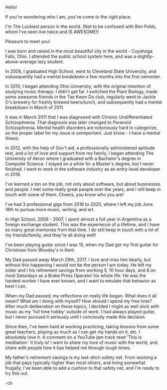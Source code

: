 Hello!

If you're wondering who I am, you've come to the right place.

I'm The Luckiest person in the world. (Not to be confused with Ben Folds, whom I've seen live twice and IS AWESOME!)

Pleasure to meet you!

I was born and raised in the most beautiful city in the world - Cuyahoga Falls, Ohio.
I attended the public school system here, and was a slightly-above-average lazy student.

In 2008, I graduated High School, went to Cleveland State University, and subsequently had a mental breakdown a few months into the first semester.

In 2010, I began attending Ohio University, with the original intention of studying music therapy. I didn't get far. I switched the Plant Biology, made some awesome friends in the Tae Kwon Do club, regularly went to Jackie O's brewery for freshly brewed beers/lunch, and subsequently had a mental breakdown in March of 2011.

It was in March 2011 that I was diagnosed with Chronic Undifferentiated Schizophrenia. That diagnosis was later changed to Paranoid Schizophrenia. Mental health disorders are notoriously hard to categorize, so the proper label for my issue is unimportant. Just know - I have a mental illness.

In 2012, with the help of Gov't aid, a professionally administered aptitude test, and a lot of love and support from my family, I began attending The University of Akron where I graduated with a Bachelor's degree in Computer Science. I stayed on a while for a Master's degree, but I never finished. I went to work in the software industry as an entry-level developer in 2016.

I've learned a ton on the job, not only about software, but about businesses and people. I met some really great people over the years, and I still keep in touch with some of them. Cheers, you know who you are!

I've had 3 professional gigs from 2016 to 2020, where I left my job June 18th to pursue more music, writing, and art.

In High School, 2006 - 2007, I spent almost a full year in Argentina as a foreign exchange student. This was the experience of a lifetime, and I have so many great memories from that time. I do still keep in touch with a lot of my friends/family, and they're all doing well!

I've been playing guitar since I was 15, when my Dad got my first guitar for Christmas from Woodsy's in Kent.

My Dad passed away March 29th, 2017. I love and miss him dearly, but without this happening I would not be the person I am today. He left my sister and I his retirement savings from working 5, 10 hour days, and 8 on most Saturdays as a Brake Press Operator his whole life. He was the hardest worker I have ever known, and I want to emulate that behavior as best I can.

When my Dad passed, my reflections on really life began. What does it all mean? What am I doing with myself? How should I spend my free time? After much deliberation on these topics, I decided I might as well stick with music as my 'full time hobby' outside of work. I had always played guitar, but I never pursued it seriously until I conciously made this decision.

Since then, I've been hard at working practicing, taking lessons from some great teachers, playing as much as I can get my hands on it, etc. I absolutely love it. A comment on a YouTube jam track read 'This is meditation.' It truly is! I want to share my love of music with the world, and share with people how it has helped me through tough times.

My father's retirement savings is my last-ditch safety net. From working a job that pays typically higher than most others, and living somewhat frugally, I've been able to add a cushion to that safety net, and I'm ready to try this out.


-cb